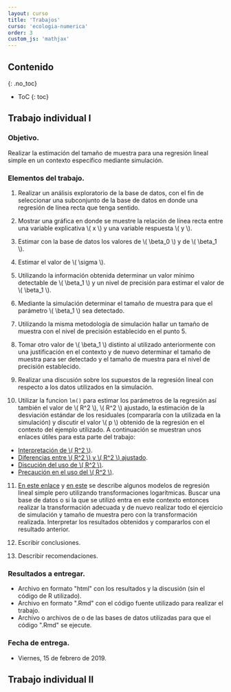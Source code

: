 ```yaml
---
layout: curso
title: 'Trabajos'
curso: 'ecologia-numerica'
order: 3
custom_js: 'mathjax'
---
```




## Contenido
{: .no_toc}

* ToC
{: toc}

## Trabajo individual I

### Objetivo.

Realizar la estimación del tamaño de muestra para
una regresión lineal simple en un contexto específico
mediante simulación.

### Elementos del trabajo.

1. Realizar un análisis exploratorio de la base de datos,
   con el fin de seleccionar una subconjunto de la base
   de datos en donde una regresión de línea recta que tenga
   sentido.

2. Mostrar una gráfica en donde se muestre la relación de línea
   recta entre una variable explicativa \\( x \\) y
   una variable respuesta \\( y \\).

3. Estimar con la base de datos los valores de \\( \beta_0 \\) y de \\( \beta_1 \\).

4. Estimar el valor de \\( \sigma \\).

5. Utilizando la información obtenida determinar un valor mínimo detectable de \\( \beta_1 \\) y un nivel de precisión para estimar el valor de \\( \beta_1 \\).

6. Mediante la simulación determinar el tamaño de muestra para que
el parámetro \\( \beta_1 \\) sea detectado.

7. Utilizando la misma metodología de simulación hallar un tamaño de muestra con el nivel de precisión establecido en el punto 5.

8. Tomar otro valor de \\( \beta_1 \\) distinto al utilizado anteriormente con una justificación en el contexto y de nuevo determinar el tamaño de muestra para ser detectado y el tamaño de muestra para el nivel de precisión establecido.

9. Realizar una discusión sobre los supuestos de la regresión lineal con respecto a los datos utilizados en la simulación.

10. Utilizar la funcion `lm()` para estimar los parámetros de la regresión así también el valor de \\( R^2 \\), \\( R^2 \\) ajustado,
la estimación de la desviación estándar de los residuales (compararla con la utilizada en la simulación) y discutir el valor \\( p \\) obtenido de la regresión en el contexto del ejemplo utilizado. A continuación se muestran unos enlaces útiles para esta parte del trabajo:
  *  [Interpretación de \\( R^2 \\)](http://statisticsbyjim.com/regression/interpret-r-squared-regression/).
  *  [Diferencias entre \\( R^2 \\) y \\( R^2 \\) ajustado](https://discuss.analyticsvidhya.com/t/difference-between-r-square-and-adjusted-r-square/264/4).
  * [Discución del uso de \\( R^2 \\)](https://www.theanalysisfactor.com/small-r-squared/).
  * [Precaución en el uso del \\( R^2 \\)](https://onlinecourses.science.psu.edu/stat501/node/258/).

11. [En este enlace](https://kenbenoit.net/assets/courses/ME104/logmodels2.pdf) y
 [en este](https://onlinecourses.science.psu.edu/stat501/node/318/) se describe algunos modelos de regresión lineal simple pero utilizando transformaciones logarítmicas.
 Buscar una base de datos o si la que se utilizó entra en este contexto entonces realizar la transformación adecuada y de nuevo realizar todo el ejercicio de simulación y tamaño de muestra pero con la transformación realizada. Interpretar los resultados obtenidos y compararlos con el resultado anterior.

12. Escribir conclusiones.

13. Describir recomendaciones.

### Resultados a entregar.

- Archivo en formato "html" con los resultados y la discusión (sin el
  código de R utilizado).
- Archivo en formato ".Rmd" con el código fuente utilizado para realizar el trabajo.
- Archivo o archivos de o de las bases de datos utilizadas para que el código ".Rmd" se ejecute.

### Fecha de entrega.

- Viernes, 15 de febrero de 2019.


## Trabajo individual II
